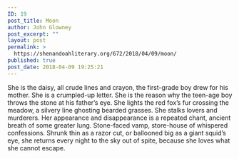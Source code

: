```yaml
---
ID: 19
post_title: Moon
author: John Glowney
post_excerpt: ""
layout: post
permalink: >
  https://shenandoahliterary.org/672/2018/04/09/moon/
published: true
post_date: 2018-04-09 19:25:21
---
```

She is the daisy, all crude lines and crayon, the first-grade boy drew for his mother. She is a crumpled-up letter. She is the reason why the teen-age boy throws the stone at his father’s eye. She lights the red fox’s fur crossing the meadow, a silvery line ghosting bearded grasses. She stalks lovers and murderers. Her appearance and disappearance is a repeated chant, ancient breath of some greater lung. Stone-faced vamp, store-house of whispered confessions. Shrunk thin as a razor cut, or ballooned big as a giant squid’s eye, she returns every night to the sky out of spite, because she loves what she cannot escape.